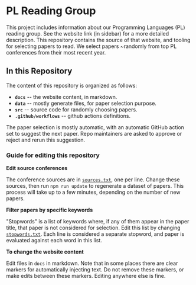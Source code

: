 # PL Reading Group

This project includes information about our Programming Languages (PL)
reading group. See the website link (in sidebar) for a more detailed
description. This repository contains the source of that website, and
tooling for selecting papers to read. We select papers ~randomly from
top PL conferences from their most recent year.

## In this Repository

The content of this repository is organized as follows:

- **`docs`** -- the website content, in markdown.
- **`data`** -- mostly generate files, for paper selection purpose.
- **`src`** -- source code for randomly choosing papers.
- **`.github/workflows`** -- github actions definitions.

The paper selection is mostly automatic, with an automatic GitHub action
set to suggest the next paper. Repo maintainers are asked to approve or
reject and rerun this suggestion.

### Guide for editing this repository

**Edit source conferences**

The conference sources are in [`sources.txt`](data/sources.txt), one per
line. Change these sources, then run `npm run update` to regenerate a
dataset of papers. This process will take up to a few minutes, depending
on the number of new papers.

**Filter papers by specific keywords**

"Stopwords" is a list of keywords where, if any of them appear in the
paper title, that paper is not considered for selection. Edit this list
by changing [`stopwords.txt`](data/stopwords.txt). Each line is
considered a separate stopword, and paper is evaluated against each word
in this list.

**To change the website content**

Edit files in `docs` in markdown. Note that in some places there are
clear markers for automatically injecting text. Do not remove these
markers, or make edits between these markers. Editing anywhere else is
fine.